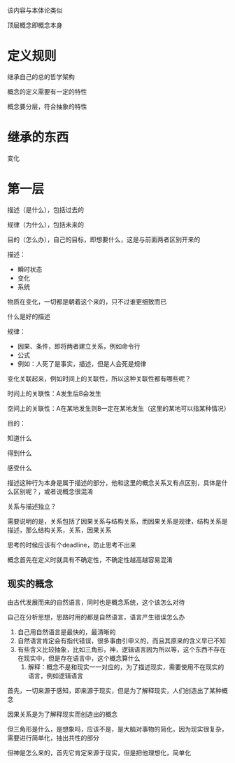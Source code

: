 该内容与本体论类似

顶层概念即概念本身

# 定义规则

继承自己的总的哲学架构

概念的定义需要有一定的特性

概念要分层，符合抽象的特性

# 继承的东西

变化

# 第一层

描述（是什么），包括过去的

规律（为什么），包括未来的

目的（怎么办），自己的目标，即想要什么，这是与前面两者区别开来的

描述：

- 瞬时状态
- 变化
- 系统

物质在变化，一切都是朝着这个来的，只不过谁更细致而已

什么是好的描述

规律：

- 因果、条件，即将两者建立关系，例如命令行
- 公式
- 例如：人死了是事实，描述，但是人会死是规律

变化关联起来，例如时间上的关联性，所以这种关联性都有哪些呢？

时间上的关联性：A发生后B会发生

空间上的关联性：A在某地发生则B一定在某地发生（这里的某地可以指某种情况）

目的：

知道什么

得到什么

感受什么

描述这种行为本身是属于描述的部分，他和这里的概念关系又有点区别，具体是什么区别呢？，或者说概念很混淆

关系与描述独立？

需要说明的是，关系包括了因果关系与结构关系，而因果关系是规律，结构关系是描述，那么结构关系，关系，因果关系

思考的时候应该有个deadline，防止思考不出来


概念首先在定义时就具有不确定性，不确定性越高越容易混淆



## 现实的概念

由古代发展而来的自然语言，同时也是概念系统，这个该怎么对待

自己在分析思想，思路时用的都是自然语言，语言产生错误怎么办


1. 自己用自然语言是最快的，最清晰的
2. 自然语言肯定会有指代错误，很多事由引申义的，而且其原来的含义早已不知
3. 有些含义比较抽象，比如三角形，神，逻辑语言因为所以等，这个东西不存在在现实中，但是存在语言中，这个概念算什么
   1. 解释：概念不是和现实一一对应的，为了描述现实，需要使用不在现实的语言，例如逻辑语言

首先，一切来源于感知，即来源于现实，但是为了解释现实，人们创造出了某种概念

因果关系是为了解释现实而创造出的概念

但三角形是什么，是想象吗，应该不是，是大脑对事物的简化，因为现实很复杂，需要进行简单化，抽出共性的部分

但神是怎么来的，首先它肯定来源于现实，但是把他理想化，简单化
